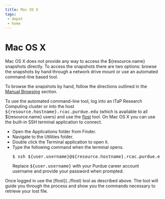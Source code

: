 ```yaml
---
title: Mac OS X
tags:
 - depot
 - home
---
```


# Mac OS X

Mac OS X does not provide any way to access the ${resource.name} snapshots directly. To access the snapshots there are two options: browse the snapshots by hand through a network drive mount or use an automated command-line based tool.

To browse the snapshots by hand, follow the directions outlined in the [Manual Browsing](../manual) section.

To use the automated command-line tool, log into an ITaP Research Computing cluster or into the host <kbd>${resource.hostname}.rcac.purdue.edu</kbd> (which is available to all ${resource.name} users) and use the [flost](../flost) tool. On Mac OS X you can use the built-in SSH terminal application to connect.
<ul>
  <li>Open the Applications folder from Finder.</li>
  <li>Navigate to the Utilities folder.</li>
  <li>Double click the Terminal application to open it.</li>
  <li>Type the following command when the terminal opens.
    <pre>$ ssh ${user.username}@${resource.hostname}.rcac.purdue.edu</pre>
    Replace <kbd>${user.username}</kbd> with your Purdue career account username and provide your password when prompted.
  </li>
 </ul>
 Once logged in use the [flost](../flost) tool as described above. The tool will guide you through the process and show you the commands necessary to retrieve your lost file.

